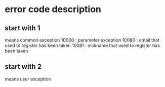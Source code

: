 # error code description

## start with 1
means common exception
10000 : parameter exception
10080 : email that used to register has been taken
10081 : nickname that used to register has been taken

## start with 2
means user exception


